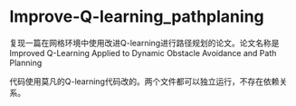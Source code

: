 # Improve-Q-learning_pathplaning
复现一篇在网格环境中使用改进Q-learning进行路径规划的论文。论文名称是Improved Q-Learning Applied to Dynamic
Obstacle Avoidance and Path Planning

代码使用莫凡的Q-learning代码改的。两个文件都可以独立运行，不存在依赖关系。
